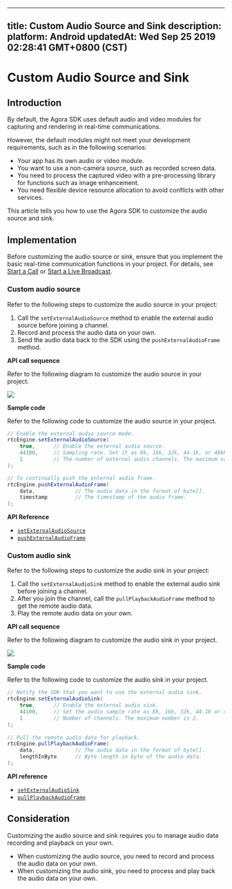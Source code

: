 
---
title: Custom Audio Source and Sink
description: 
platform: Android
updatedAt: Wed Sep 25 2019 02:28:41 GMT+0800 (CST)
---
# Custom Audio Source and Sink
## Introduction

By default, the Agora SDK uses default audio and video modules for capturing and rendering in real-time communications. 

However, the default modules might not meet your development requirements, such as in the following scenarios:

- Your app has its own audio or video module.
- You want to use a non-camera source, such as recorded screen data.
- You need to process the captured video with a pre-processing library for functions such as image enhancement.
- You need flexible device resource allocation to avoid conflicts with other services.

This article tells you how to use the Agora SDK to customize the audio source and sink.

## Implementation

Before customizing the audio source or sink, ensure that you implement the basic real-time communication functions in your project. For details, see [Start a Call](../../en/Audio%20Broadcast/start_call_android.md) or [Start a Live Broadcast](../../en/Audio%20Broadcast/start_live_android.md).

### Custom audio source

Refer to the following steps to customize the audio source in your project:

1. Call the `setExternalAudioSource` method to enable the external audio source before joining a channel.
2. Record and process the audio data on your own.
3. Send the audio data back to the SDK using the `pushExternalAudioFrame` method.

**API call sequence**

Refer to the following diagram to customize the audio source in your project.

![](https://web-cdn.agora.io/docs-files/1568968141511)

**Sample code**

Refer to the following code to customize the audio source in your project.

```java
// Enable the external audio source mode.
rtcEngine.setExternalAudioSource(
	true,      // Enable the external audio source.
	44100,     // Sampling rate. Set it as 8k, 16k, 32k, 44.1k, or 48kHz.
	1          // The number of external audio channels. The maximum value is 2.
);

// To continually push the enternal audio frame.
rtcEngine.pushExternalAudioFrame(
	data,             // The audio data in the format of byte[].
	timestamp         // The timestamp of the audio frame.
);
```

**API Reference**
- [`setExternalAudioSource`](https://docs.agora.io/en/Audio%20Broadcast/API%20Reference/java/classio_1_1agora_1_1rtc_1_1_rtc_engine.html#a5e5630afd7104ee7be8b246ae004efb3) 
-   [`pushExternalAudioFrame`](https://docs.agora.io/en/Audio%20Broadcast/API%20Reference/java/classio_1_1agora_1_1rtc_1_1_rtc_engine.html#a9e219a679d066cfc2544b5e8f9d4d69f)

### Custom audio sink

Refer to the following steps to customize the audio sink in your project:

1. Call the `setExternalAudioSink` method to enable the external audio sink before joining a channel.
2. After you join the channel, call the `pullPlaybackAudioFrame` method to get the remote audio data.
3. Play the remote audio data on your own.

**API call sequence**

Refer to the following diagram to customize the audio sink in your project.

![](https://web-cdn.agora.io/docs-files/1569378513078)

**Sample code**

Refer to the following code to customize the audio sink in your project.

```java
// Notify the SDK that you want to use the external audio sink.
rtcEngine.setExternalAudioSink(
    true,      // Enable the external audio sink.
    44100,     // Set the audio sample rate as 8k, 16k, 32k, 44.1k or 48kHz.
    1          // Number of channels. The maximum number is 2.
);
 
// Pull the remote audio data for playback.
rtcEngine.pullPlaybackAudioFrame(
    data,             // The audio data in the format of byte[].
    lengthInByte      // Byte length in byte of the audio data.
);
```

**API reference**

- [`setExternalAudioSink`](https://docs.agora.io/en/Audio%20Broadcast/API%20Reference/java/classio_1_1agora_1_1rtc_1_1_rtc_engine.html#a270c0607d443790e92cdbd0d45ba1732)
- [`pullPlaybackAudioFrame`](https://docs.agora.io/en/Audio%20Broadcast/API%20Reference/java/classio_1_1agora_1_1rtc_1_1_rtc_engine.html#ae15064944870692e9a0a59fdc87654c4)

## Consideration

Customizing the audio source and sink requires you to manage audio data recording and playback on your own.

- When customizing the audio source, you need to record and process the audio data on your own.
- When customizing the audio sink, you need to process and play back the audio data on your own.
